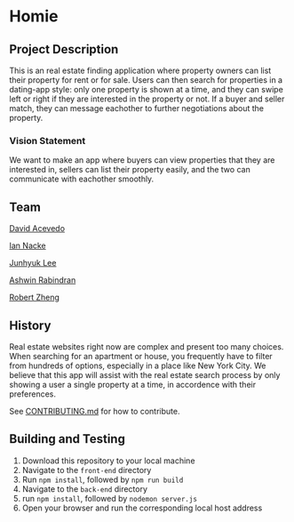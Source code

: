 # Homie

## Project Description

This is an real estate finding application where property owners can list their property for rent or for sale. Users can then search for properties in a dating-app style: only one property is shown at a time, and they can swipe left or right if they are interested in the property or not. If a buyer and seller match, they can message eachother to further negotiations about the property.

### Vision Statement

We want to make an app where buyers can view properties that they are interested in, sellers can list their property easily, and the two can communicate with eachother smoothly.


## Team

[David Acevedo](https://github.com/Daceript)

[Ian Nacke](https://github.com/ian41284128)

[Junhyuk Lee](https://github.com/27yama)

[Ashwin Rabindran](https://github.com/ashwin300)

[Robert Zheng](https://github.com/sirbobthemarvelous)





## History

Real estate websites right now are complex and present too many choices. When searching for an apartment or house, you frequently have to filter from hundreds of options, especially in a place like New York City. We believe that this app will assist with the real estate search process by only showing a user a single property at a time, in accordence with their preferences.


See [CONTRIBUTING.md](./CONTRIBUTING.md) for how to contribute.


## Building and Testing

1. Download this repository to your local machine
2. Navigate to the ```front-end``` directory
3. Run ```npm install```, followed by ```npm run build```
4. Navigate to the ```back-end``` directory
5. run ```npm install```, followed by ```nodemon server.js```
6. Open your browser and run the corresponding local host address

